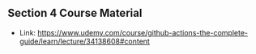 ## Section 4 Course Material

- Link: https://www.udemy.com/course/github-actions-the-complete-guide/learn/lecture/34138608#content
